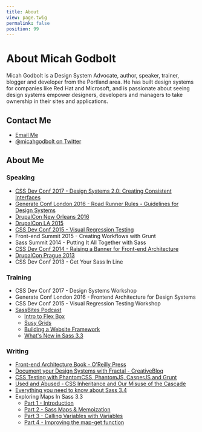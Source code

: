 ```yaml
---
title: About
view: page.twig
permalink: false
position: 99
---
```


# About Micah Godbolt

Micah Godbolt is a Design System Advocate, author, speaker, trainer, blogger and developer from the Portland area. He has built design systems for companies like Red Hat and Microsoft, and is passionate about seeing design systems empower designers, developers and managers to take ownership in their sites and applications.


## Contact Me

- [Email Me](mailto:micahgodbolt@gmail.com)
- [@micahgodbolt on Twitter](http://www.twitter.com/micahgodbolt)


## About Me

### Speaking

- [CSS Dev Conf 2017 - Design Systems 2.0: Creating Consistent Interfaces](https://cssdevconf2017.sched.com/event/AnjM/design-systems-20-creating-consistent-interfaces-designsys2)
- [Generate Conf London 2016 - Road Runner Rules - Guidelines for Design Systems](https://www.youtube.com/watch?v=CnspEEQqb3w)
- [DrupalCon New Orleans 2016](https://bit.ly/road-runner-rules)
- [DrupalCon LA 2015](https://events.drupal.org/losangeles2015/sessions/new-design-workflow)
- [CSS Dev Conf 2015 - Visual Regression Testing](https://www.youtube.com/watch?v=7RxjhaPlRw4)
- Front-end Summit 2015 - Creating Workflows with Grunt
- Sass Summit 2014 - Putting It All Together with Sass
- [CSS Dev Conf 2014 - Raising a Banner for Front-end Architecture](https://teamtreehouse.com/library/raising-a-banner-for-the-frontend-architect)
- [DrupalCon Prague 2013](https://prague2013.drupal.org/session/creating-responsive-drupal-prototypes-angularjs.html)
- CSS Dev Conf 2013 - Get Your Sass In Line

### Training
- CSS Dev Conf 2017 - Design Systems Workshop
- Generate Conf London 2016 - Frontend Architecture for Design Systems
- CSS Dev Conf 2015 - Visual Regression Testing Workshop
- [SassBites Podcast](https://www.youtube.com/user/sassbites)
  - [Intro to Flex Box](https://www.youtube.com/playlist?list=PLJKslvBeWd2ZakfNjMo8ZZup3IMrxeTG0)
  - [Susy Grids](https://www.youtube.com/watch?v=m7k-vBzebPg&list=PLJKslvBeWd2aFPJiLDOyFoJ4oRD1KPHD5)
  - [Building a Website Framework](https://www.youtube.com/watch?v=QSXyeFA_LYk&list=PLJKslvBeWd2Y6G7J6Z7DQYFp1e1YlAT-e)
  - [What's New in Sass 3.3](https://www.youtube.com/watch?v=VKvb-D_QdYM&list=PLJKslvBeWd2asAgzgrNdsaNs1N9E7V52I)

### Writing

- [Front-end Architecture Book - O'Reilly Press](http://fea.pub/)
- [Document your Design Systems with Fractal - CreativeBloq](http://www.creativebloq.com/how-to/document-your-design-systems-with-fractal)
- [CSS Testing with PhantomCSS, PhantomJS, CasperJS and Grunt](https://www.phase2technology.com/blog/css-testing-with-phantomcss-phantomjs-casperjs-and-grunt/)
- [Used and Abused - CSS Inheritance and Our Misuse of the Cascade](https://www.phase2technology.com/blog/used-and-abused-css-inheritance-and-our-misuse-of-the-cascade/)
- [Everything you need to know about Sass 3.4](https://www.phase2technology.com/blog/everything-you-need-to-know-about-sass-3-4/)
- Exploring Maps In Sass 3.3
  - [Part 1 - Introduction](https://www.phase2technology.com/blog/exploring-maps-in-sass-3-3/)
  - [Part 2 - Sass Maps & Memoization](https://www.phase2technology.com/blog/sass-maps-memoization/)
  - [Part 3 - Calling Variables with Variables](https://www.phase2technology.com/blog/exploring-maps-in-sass-3-3part-3-calling-variables-with-variables/)
  - [Part 4 - Improving the map-get function](https://www.phase2technology.com/blog/exploring-maps-in-sass-3-3part-4-improving-the-map-get-function/)
